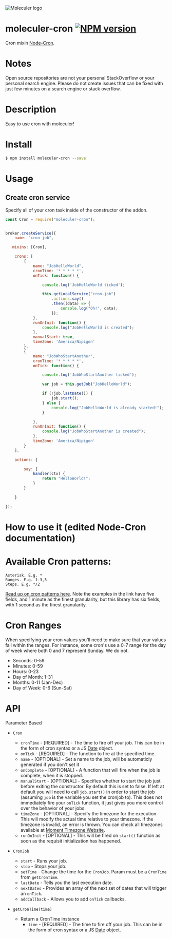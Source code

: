 ![Moleculer logo](http://moleculer.services/images/banner.png)

# moleculer-cron [![NPM version](https://img.shields.io/npm/v/moleculer-bee-queue.svg)](https://www.npmjs.com/package/moleculer-cron)

Cron mixin [Node-Cron](https://github.com/kelektiv/node-cron).


# Notes

Open source repositories are not your personal StackOverflow or your personal search engine. Please do not create issues that can be fixed with just few minutes on a search engine or stack overflow.

#   Description

Easy to use cron with moleculer!

# Install

```bash
$ npm install moleculer-cron --save
```

# Usage

## Create cron service

Specify all of your cron task inside of the constructor of the addon.


```js
const Cron = require("moleculer-cron");


broker.createService({
    name: "cron-job",

   mixins: [Cron],

    crons: [
        {
            name: "JobHelloWorld",
            cronTime: '* * * * *',
            onTick: function() {

                console.log('JobHelloWorld ticked');

                this.getLocalService("cron-job")
                    .actions.say()
                    .then((data) => {
                        console.log("Oh!", data);
                    });
            },
            runOnInit: function() {
                console.log("JobHelloWorld is created");
            },
            manualStart: true,
            timeZone: 'America/Nipigon'
        },
        {
            name: "JobWhoStartAnother",
            cronTime: '* * * * *',
            onTick: function() {

                console.log('JobWhoStartAnother ticked');

                var job = this.getJob("JobHelloWorld");

                if (!job.lastDate()) {
                    job.start();
                } else {
                    console.log("JobHelloWorld is already started!");
                }

            },
            runOnInit: function() {
                console.log("JobWhoStartAnother is created");
            },
            timeZone: 'America/Nipigon'
        }
    ],

    actions: {

        say: {
            handler(ctx) {
                return "HelloWorld!";
            }
        }

    }

});
```

#   How to use it (edited Node-Cron documentation)


Available Cron patterns:
==========

    Asterisk. E.g. *
    Ranges. E.g. 1-3,5
    Steps. E.g. */2

[Read up on cron patterns here](http://crontab.org). Note the examples in the
link have five fields, and 1 minute as the finest granularity, but this library
has six fields, with 1 second as the finest granularity.

Cron Ranges
==========

When specifying your cron values you'll need to make sure that your values fall within the ranges. For instance, some cron's use a 0-7 range for the day of week where both 0 and 7 represent Sunday. We do not.

 * Seconds: 0-59
 * Minutes: 0-59
 * Hours: 0-23
 * Day of Month: 1-31
 * Months: 0-11 (Jan-Dec)
 * Day of Week: 0-6 (Sun-Sat)

API
==========

Parameter Based

* `Cron`
    * `cronTime` - [REQUIRED] - The time to fire off your job. This can be in the form of cron syntax or a JS [Date](https://developer.mozilla.org/en/JavaScript/Reference/Global_Objects/Date) object.
    * `onTick` - [REQUIRED] - The function to fire at the specified time.
    * `name` - [OPTIONAL] - Set a name to the job, will be automaticly generated if you don't set it
    * `onComplete` - [OPTIONAL] - A function that will fire when the job is complete, when it is stopped.
    * `manualStart` - [OPTIONAL] - Specifies whether to start the job just before exiting the constructor. By default this is set to false. If left at default you will need to call `job.start()` in order to start the job (assuming `job` is the variable you set the cronjob to). This does not immediately fire your `onTick` function, it just gives you more control over the behavior of your jobs.
    * `timeZone` - [OPTIONAL] - Specify the timezone for the execution. This will modify the actual time relative to your timezone. If the timezone is invalid, an error is thrown. You can check all timezones available at [Moment Timezone Website](http://momentjs.com/timezone/).
    * `runOnInit` - [OPTIONAL] - This will be fired on `start()` function as soon as the requisit initialization has happened.
  
* `CronJob`
  * `start` - Runs your job.
  * `stop` - Stops your job.
  * `setTime` - Change the time for the `CronJob`. Param must be a `CronTime` from `getCronTime`.
  * `lastDate` - Tells you the last execution date.
  * `nextDates` - Provides an array of the next set of dates that will trigger an `onTick`.
  * `addCallback` - Allows you to add `onTick` callbacks.

* `getCronTime(time)`
  * Return a CronTime instance
    * `time` - [REQUIRED] - The time to fire off your job. This can be in the form of cron syntax or a JS [Date](https://developer.mozilla.org/en/JavaScript/Reference/Global_Objects/Date) object.
